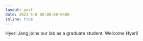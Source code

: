 ```yaml
---
layout: post
date: 2023-5-8 00:00:00-0400
inline: true
---
```


Hyeri Jang joins our lab as a graduate student. Welcome Hyeri!
